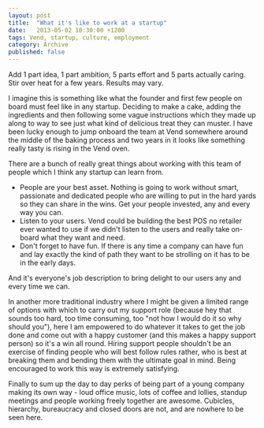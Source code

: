 ```yaml
---
layout: post
title:  "What it's like to work at a startup"
date:   2013-05-02 10:30:00 +1200
tags: Vend, startup, culture, employment
category: Archive
published: false
---
```


Add 1 part idea, 1 part ambition, 5 parts effort and 5 parts actually caring. Stir over heat for a few years. Results may vary.

I imagine this is something like what the founder and first few people on board must feel like in any startup. Deciding to make a cake, adding the ingredients and then following some vague instructions which they made up along to way to see just what kind of delicious treat they can muster. I have been lucky enough to jump onboard the team at Vend somewhere around the middle of the baking process and two years in it looks like something really tasty is rising in the Vend oven.

There are a bunch of really great things about working with this team of people which I think any startup can learn from.

- People are your best asset. Nothing is going to work without smart, passionate and dedicated people who are willing to put in the hard yards so they can share in the wins. Get your people invested, any and every way you can.
- Listen to your users. Vend could be building the best POS no retailer ever wanted to use if we didn't listen to the users and really take on-board what they want and need.
- Don't forget to have fun. If there is any time a company can have fun and lay exactly the kind of path they want to be strolling on it has to be in the early days.

And it's everyone's job description to bring delight to our users any and every time we can.

In another more traditional industry where I might be given a limited range of options with which to carry out my support role (because hey that sounds too hard, too time consuming, too "not how I would do it so why should you"), here I am empowered to do whatever it takes to get the job done and come out with a happy customer (and this makes a happy support person) so it's a win all round. Hiring support people shouldn't be an exercise of finding people who will best follow rules rather, who is best at breaking them and bending them with the ultimate goal in mind. Being encouraged to work this way is extremely satisfying.

Finally to sum up the day to day perks of being part of a young company making its own way - loud office music, lots of coffee and lollies, standup meetings and people working freely together are awesome. Cubicles, hierarchy, bureaucracy and closed doors are not, and are nowhere to be seen here.